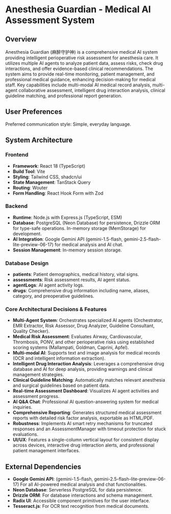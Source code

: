 # Anesthesia Guardian - Medical AI Assessment System

## Overview
Anesthesia Guardian (麻醉守护神) is a comprehensive medical AI system providing intelligent perioperative risk assessment for anesthesia care. It utilizes multiple AI agents to analyze patient data, assess risks, check drug interactions, and offer evidence-based clinical recommendations. The system aims to provide real-time monitoring, patient management, and professional medical guidance, enhancing decision-making for medical staff. Key capabilities include multi-modal AI medical record analysis, multi-agent collaborative assessment, intelligent drug interaction analysis, clinical guideline matching, and professional report generation.

## User Preferences
Preferred communication style: Simple, everyday language.

## System Architecture

### Frontend
- **Framework**: React 18 (TypeScript)
- **Build Tool**: Vite
- **Styling**: Tailwind CSS, shadcn/ui
- **State Management**: TanStack Query
- **Routing**: Wouter
- **Form Handling**: React Hook Form with Zod

### Backend
- **Runtime**: Node.js with Express.js (TypeScript, ESM)
- **Database**: PostgreSQL (Neon Database) for persistence, Drizzle ORM for type-safe operations. In-memory storage (MemStorage) for development.
- **AI Integration**: Google Gemini API (gemini-1.5-flash, gemini-2.5-flash-lite-preview-06-17) for medical analysis and AI chat.
- **Session Management**: In-memory session storage.

### Database Design
- **patients**: Patient demographics, medical history, vital signs.
- **assessments**: Risk assessment results, AI agent status.
- **agentLogs**: AI agent activity logs.
- **drugs**: Comprehensive drug information including name, aliases, category, and preoperative guidelines.

### Core Architectural Decisions & Features
- **Multi-Agent System**: Orchestrates specialized AI agents (Orchestrator, EMR Extractor, Risk Assessor, Drug Analyzer, Guideline Consultant, Quality Checker).
- **Medical Risk Assessment**: Evaluates Airway, Cardiovascular, Thrombosis, PONV, and other perioperative risks using established scoring systems (Mallampati, Goldman, Caprini, Apfel).
- **Multi-modal AI**: Supports text and image analysis for medical records (OCR and intelligent information extraction).
- **Intelligent Drug Interaction Analysis**: Leverages a comprehensive drug database and AI for deep analysis, providing warnings and clinical management strategies.
- **Clinical Guideline Matching**: Automatically matches relevant anesthesia and surgical guidelines based on patient data.
- **Real-time Assessment Dashboard**: Visualizes AI agent activities and assessment progress.
- **AI Q&A Chat**: Professional AI question-answering system for medical inquiries.
- **Comprehensive Reporting**: Generates structured medical assessment reports with detailed risk factor analysis, exportable as HTML/PDF.
- **Robustness**: Implements AI smart retry mechanisms for truncated responses and an AssessmentManager with timeout protection for stuck evaluations.
- **UI/UX**: Features a single-column vertical layout for consistent display across devices, interactive drug interaction alerts, and professional patient management interfaces.

## External Dependencies
- **Google Gemini API**: (gemini-1.5-flash, gemini-2.5-flash-lite-preview-06-17) For all AI-powered medical analysis and chat functionalities.
- **Neon Database**: Serverless PostgreSQL for data persistence.
- **Drizzle ORM**: For database interactions and schema management.
- **Radix UI**: Accessible component primitives for the user interface.
- **Tesseract.js**: For OCR text recognition from medical documents.